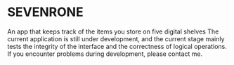 # SEVENRONE
An app that keeps track of the items you store on five digital shelves The current application is still under development, and the current stage mainly tests the integrity of the interface and the correctness of logical operations. If you encounter problems during development, please contact me.
